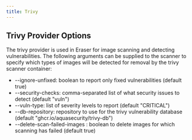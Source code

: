```yaml
---
title: Trivy
---
```


## Trivy Provider Options
The trivy provider is used in Eraser for image scanning and detecting vulnerabilities. The following arguments can be supplied to the scanner to specify which types of images will be detected for removal by the trivy scanner container:

* --ignore-unfixed: boolean to report only fixed vulnerabilities (default true)
* --security-checks: comma-separated list of what security issues to detect (default "vuln")
* --vuln-type: list of severity levels to report  (default "CRITICAL")
* --db-repository: repository to use for the trivy vulnerability database (default "ghcr.io/aquasecurity/trivy-db")
* --delete-scan-failed-images : boolean to delete images for which scanning has failed (default true)
